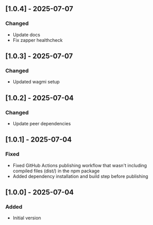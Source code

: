 ## [1.0.4] - 2025-07-07

### Changed

- Update docs
- Fix zapper healthcheck

## [1.0.3] - 2025-07-07

### Changed

- Updated wagmi setup

## [1.0.2] - 2025-07-04

### Changed

- Update peer dependencies

## [1.0.1] - 2025-07-04

### Fixed

- Fixed GitHub Actions publishing workflow that wasn't including compiled files (dist/) in the npm package
- Added dependency installation and build step before publishing

## [1.0.0] - 2025-07-04

### Added

- Initial version
